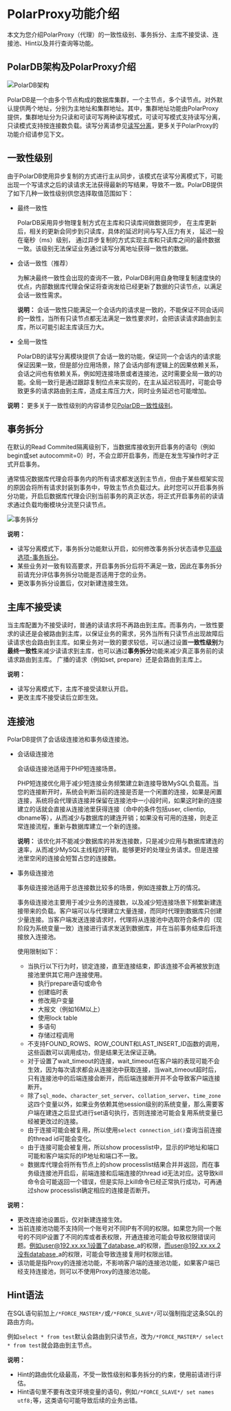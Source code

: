 # PolarProxy功能介绍

本文为您介绍PolarProxy（代理）的一致性级别、事务拆分、主库不接受读、连接池、Hint以及并行查询等功能。

## PolarDB架构及PolarProxy介绍

![PolarDB架构 ](https://static-aliyun-doc.oss-cn-hangzhou.aliyuncs.com/assets/img/zh-CN/0901410061/p99621.png)

PolarDB是一个由多个节点构成的数据库集群，一个主节点，多个读节点。对外默认提供两个地址，分别为主地址和集群地址。其中，集群地址功能由PolarProxy提供，集群地址分为只读和可读可写两种读写模式，可读可写模式支持读写分离，只读模式支持按连接数负载。读写分离请参见[读写分离](/cn.zh-CN/用户指南/集群访问/集群地址/读写分离.md)，更多关于PolarProxy的功能介绍请参见下文。

## 一致性级别

由于PolarDB使用异步复制的方式进行主从同步，该模式在读写分离模式下，可能出现一个写请求之后的读请求无法获得最新的写结果，导致不一致。PolarDB提供了如下几种一致性级别供您选择取值范围如下：

-   最终一致性

    PolarDB采用异步物理复制方式在主库和只读库间做数据同步， 在主库更新后，相关的更新会同步到只读库，具体的延迟时间与写入压力有关， 延迟一般在毫秒（ms）级别， 通过异步复制的方式实现主库和只读库之间的最终数据一致。该级别无法保证业务通过读写分离地址获得一致性的数据。

-   会话一致性（推荐）

    为解决最终一致性会出现的查询不一致，PolarDB利用自身物理复制速度快的优点，内部数据库代理会保证将查询发给已经更新了数据的只读节点，以满足会话一致性需求。

    **说明：** 会话一致性只能满足一个会话内的请求是一致的，不能保证不同会话间的一致性，当所有只读节点都无法满足一致性要求时，会把该读请求路由到主库，所以可能引起主库读压力大。

-   全局一致性

    PolarDB的读写分离模块提供了会话一致的功能，保证同一个会话内的请求能保证因果一致，但是部分应用场景，除了会话内部有逻辑上的因果依赖关系，会话之间也有依赖关系，例如短连接场景或者连接池，这时需要全局一致的功能。全局一致行是通过跟踪复制位点来实现的，在主从延迟较高时，可能会导致更多的请求路由到主库，造成主库压力大，同时业务延迟也可能增加。


**说明：** 更多关于一致性级别的内容请参见[PolarDB一致性级别](/cn.zh-CN/用户指南/集群访问/集群地址/PolarDB一致性级别.md)。

## 事务拆分

在默认的Read Commited隔离级别下，当数据库接收到开启事务的语句（例如begin或set autocommit=0）时，不会立即开启事务，而是在发生写操作时才正式开启事务。

通常情况数据库代理会将事务内的所有请求都发送到主节点，但由于某些框架实现的原因会将所有请求封装到事务中，导致主节点负载过大。此时您可以开启事务拆分功能，开启后数据库代理会识别当前事务的真正状态，将正式开启事务前的读请求通过负载均衡模块分流至只读节点。

![事务拆分](https://static-aliyun-doc.oss-cn-hangzhou.aliyuncs.com/assets/img/zh-CN/3730359951/p70520.png)

**说明：**

-   读写分离模式下，事务拆分功能默认开启，如何修改事务拆分状态请参见[高级选项-事务拆分](/cn.zh-CN/用户指南/集群访问/集群地址/读写分离.md)。
-   某些业务对一致有较高要求，开启事务拆分后将不满足一致，因此在事务拆分前请充分评估事务拆分功能是否适用于您的业务。
-   更改事务拆分设置后，仅对新建连接生效。

## 主库不接受读

当主库配置为不接受读时，普通的读请求将不再路由到主库。而事务内，一致性要求的读还是会被路由到主库，以保证业务的需求，另外当所有只读节点出现故障后读请求也会路由到主库。如果业务对一致的要求较低，可以通过设置**一致性级别**为**最终一致性**来减少读请求到主库，也可以通过**事务拆分**功能来减少真正事务前的读请求路由到主库。 广播的请求（例如set, prepare）还是会路由到主库上。

**说明：**

-   读写分离模式下，主库不接受读默认开启。
-   更改主库不接受读后立即生效。

## 连接池

PolarDB提供了会话级连接池和事务级连接池。

-   会话级连接池

    会话级连接池适用于PHP短连接场景。

    PHP短连接优化用于减少短连接业务频繁建立新连接导致MySQL负载高。当您的连接断开时，系统会判断当前的连接是否是一个闲置的连接，如果是闲置连接，系统将会代理该连接并保留在连接池中一小段时间，如果这时新的连接建立的话就会直接从连接池里获得连接（命中的条件包括user, clientip, dbname等），从而减少与数据库的建连开销；如果没有可用的连接，则走正常连接流程，重新与数据库建立一个新的连接。

    **说明：** 该优化并不能减少数据库的并发连接数，只是减少应用与数据库建连的速率，从而减少MySQL主线程的开销，能够更好的处理业务请求。但是连接池里空闲的连接会短暂占您的连接数。

-   事务级连接池

    事务级连接池适用于总连接数比较多的场景，例如连接数上万的情况。

    事务级连接池主要用于减少业务的连接数，以及减少短连接场景下频繁新建连接带来的负载。客户端可以与代理建立大量连接，而同时代理到数据库只创建少量连接。当客户端发送连接请求时，代理将从连接池中选取符合条件的（现阶段为系统变量一致）连接进行请求发送到数据库，并在当前事务结束后将连接放入连接池。

    使用限制如下：

    -   当执行以下行为时，锁定连接，直至连接结束，即该连接不会再被放到连接池里供其它用户连接使用。
        -   执行prepare语句或命令
        -   创建临时表
        -   修改用户变量
        -   大报文（例如16M以上）
        -   使用lock table
        -   多语句
        -   存储过程调用
    -   不支持FOUND\_ROWS、ROW\_COUNT和LAST\_INSERT\_ID函数的调用，这些函数可以调用成功，但是结果无法保证正确。
    -   对于设置了wait\_timeout的连接，wait\_timeout在客户端的表现可能不会生效，因为每次请求都会从连接池中获取连接，当wait\_timeout超时后，只有连接池中的后端连接会断开，而后端连接断开并不会导致客户端连接断开。
    -   除了`sql_mode`、`character_set_server`、`collation_server`、`time_zone`这四个变量以外，如果业务依赖其他session级别的系统变量，那么需要客户端在建连之后显式进行set语句执行，否则连接池可能会复用系统变量已经被更改过的连接。
    -   由于连接可能会被复用，所以使用`select connection_id()`查询当前连接的thread id可能会变化。
    -   由于连接可能会被复用，所以show processlist中，显示的IP地址和端口可能和客户端实际的IP地址和端口不一致。
    -   数据库代理会将所有节点上的show processlist结果合并并返回，而在事务级连接池开启后，前端连接和后端连接的thread id无法对应。这导致kill命令会可能返回一个错误，但是实际上kill命令已经正常执行成功，可再通过show processlist确定相应的连接是否断开。

**说明：**

-   更改连接池设置后，仅对新建连接生效。
-   当前连接池功能不支持同一个账号对不同IP有不同的权限。如果您为同一个账号的不同IP设置了不同的库或者表权限，开通连接池可能会导致权限错误问题。例如user@192.xx.xx.1设置了database\_a的权限，而user@192.xx.xx.2没有database\_a的权限，可能会导致连接复用时权限出错。
-   该功能是指Proxy的连接池功能，不影响客户端的连接池功能，如果客户端已经支持连接池，则可以不使用Proxy的连接池功能。

## Hint语法

在SQL语句前加上`/*FORCE_MASTER*/`或`/*FORCE_SLAVE*/`可以强制指定这条SQL的路由方向。

例如`select * from test`默认会路由到只读节点，改为`/*FORCE_MASTER*/ select * from test`就会路由到主节点。

**说明：**

-   Hint的路由优化级最高，不受一致性级别和事务拆分的约束，使用前请进行评估。
-   Hint语句里不要有改变环境变量的语句，例如`/*FORCE_SLAVE*/ set names utf8;`等，这类语句可能导致后续的业务出错。

